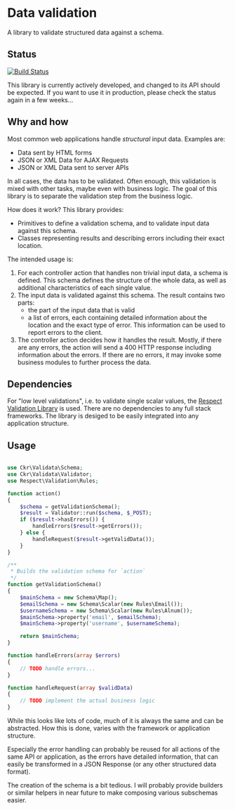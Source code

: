Data validation
===============

A library to validate structured data against a schema.

Status
-----

[![Build Status](https://travis-ci.org/ckressibucher/php-validata.svg)](https://travis-ci.org/ckressibucher/php-validata)

This library is currently actively developed, and changed to its API should be expected.
If you want to use it in production, please check the status again in a few weeks...

Why and how
---------

Most common web applications handle *structural* input data.
Examples are:

* Data sent by HTML forms
* JSON or XML Data for AJAX Requests
* JSON or XML Data sent to server APIs

In all cases, the data has to be validated. Often enough, this
validation is mixed with other tasks, maybe even with business logic.
The goal of this library is to separate the validation step from
the business logic.

How does it work? This library provides:

* Primitives to define a validation schema, and to validate input data against this schema.
* Classes representing results and describing errors including their exact location.

The intended usage is:

1. For each controller action that handles non trivial input data, a schema is defined.
   This schema defines the structure of the whole data, as well as additional characteristics
   of each single value.
2. The input data is validated against this schema. The result contains two parts:
   - the part of the input data that is valid
   - a list of errors, each containing detailed information about the location and the
     exact type of error. This information can be used to report errors to the client.
3. The controller action decides how it handles the result. Mostly, if there are any
   errors, the action will send a 400 HTTP response including information about the errors.
   If there are no errors, it may invoke some business modules to further process the data.

Dependencies
---------

For "low level validations", i.e. to validate single scalar values,
the [Respect Validation Library](https://github.com/Respect/Validation) is used.
There are no dependencies to any full stack frameworks.
The library is desiged to be easily integrated into any application structure.

Usage
----

```php

use Ckr\Validata\Schema;
use Ckr\Validata\Validator;
use Respect\Validation\Rules;

function action()
{
    $schema = getValidationSchema();
    $result = Validator::run($schema, $_POST);
    if ($result->hasErrors()) {
        handleErrors($result->getErrors());
    } else {
        handleRequest($result->getValidData());
    }
}

/**
 * Builds the validation schema for `action`
 */
function getValidationSchema()
{
    $mainSchema = new Schema\Map();
    $emailSchema = new Schema\Scalar(new Rules\Email());
    $usernameSchema = new Schema\Scalar(new Rules\Alnum());
    $mainSchema->property('email', $emailSchema);
    $mainSchema->property('username', $usernameSchema);

    return $mainSchema;
}

function handleErrors(array $errors)
{
    // TODO handle errors...
}

function handleRequest(array $validData)
{
    // TODO implement the actual business logic
}
```

While this looks like lots of code, much of it is always the same and can
be abstracted. How this is done, varies with the framework or application structure.

Especially the error handling can probably be reused for all actions of the same API or
application, as the errors have detailed information, that can easily be transformed in
a JSON Response (or any other structured data format).

The creation of the schema is a bit tedious. I will probably provide builders or similar
helpers in near future to make composing various subschemas easier.

